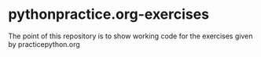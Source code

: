 # pythonpractice.org-exercises

The point of this repository is to show working code for the exercises given by practicepython.org
